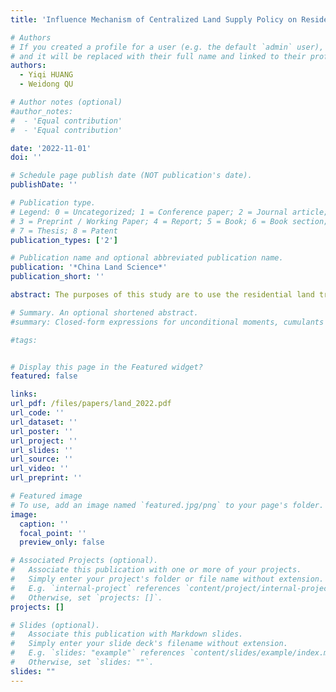 ```yaml
---
title: 'Influence Mechanism of Centralized Land Supply Policy on Residential Land Prices'

# Authors
# If you created a profile for a user (e.g. the default `admin` user), write the username (folder name) here
# and it will be replaced with their full name and linked to their profile.
authors:
  - Yiqi HUANG
  - Weidong QU

# Author notes (optional)
#author_notes:
#  - 'Equal contribution'
#  - 'Equal contribution'

date: '2022-11-01'
doi: ''

# Schedule page publish date (NOT publication's date).
publishDate: ''

# Publication type.
# Legend: 0 = Uncategorized; 1 = Conference paper; 2 = Journal article;
# 3 = Preprint / Working Paper; 4 = Report; 5 = Book; 6 = Book section;
# 7 = Thesis; 8 = Patent
publication_types: ['2']

# Publication name and optional abbreviated publication name.
publication: '*China Land Science*'
publication_short: ''

abstract: The purposes of this study are to use the residential land transfer data in 42 cities in China to analyze the impact mechanism of the centralized land supply policy on the residential land prices and premium rates based on affiliated value model. The research methods include multi-period differences-in-differences, mediating effect model and moderating effect model. The research results show that the first two rounds of centralized land supply significantly increased the land prices, and the first and the third rounds of centralized land supply significantly increased the premium rates. There is a private value channel where the first two rounds of centralized land supply “screened” joint bidders with stronger funds to participate in the bidding and increased the land transfer price. There is also a market information channel which stabilizes the expectation of housing market and the land transfer price. In conclusion, the policy changes the rhythm of supply and demand, the competition pattern of land sales and the market expectations in the short term, resulting in fluctuations in land prices and premium rates. It is necessary to improve the structure of land supply and adjust the land transfer rules to realize a long-term residential land supply mechanism..

# Summary. An optional shortened abstract.
#summary: Closed-form expressions for unconditional moments, cumulants and polyspectra of order higher than two are derived for non-Gaussian or nonlinear (pruned) solutions to DSGE models. Apart from the existence of moments and white noise property no distributional assumptions are needed. The accuracy and utility of the formulas for computing skewness and kurtosis are demonstrated by three prominent models, the baseline medium-sized New Keynesian model used for empirical analysis (first-order approximation), a small-scale monetary business cycle model (second-order approximation) and the neoclassical growth model (third-order approximation). Both the Gaussian as well as Student's t-distribution are considered as the underlying stochastic processes. Lastly, the efficiency gain of including higher-order statistics is demonstrated by the estimation of a RBC model within a Generalized Method of Moments framework.

#tags:


# Display this page in the Featured widget?
featured: false

links:
url_pdf: /files/papers/land_2022.pdf
url_code: ''
url_dataset: ''
url_poster: ''
url_project: ''
url_slides: ''
url_source: ''
url_video: ''
url_preprint: ''

# Featured image
# To use, add an image named `featured.jpg/png` to your page's folder.
image:
  caption: ''
  focal_point: ''
  preview_only: false

# Associated Projects (optional).
#   Associate this publication with one or more of your projects.
#   Simply enter your project's folder or file name without extension.
#   E.g. `internal-project` references `content/project/internal-project/index.md`.
#   Otherwise, set `projects: []`.
projects: []

# Slides (optional).
#   Associate this publication with Markdown slides.
#   Simply enter your slide deck's filename without extension.
#   E.g. `slides: "example"` references `content/slides/example/index.md`.
#   Otherwise, set `slides: ""`.
slides: ""
---
```

